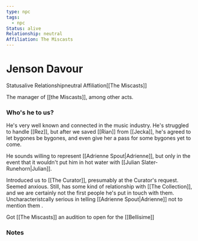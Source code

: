 ```yaml
---
type: npc
tags:
  - npc
Status: alive
Relationship: neutral
Affiliation: The Miscasts
---
```


# Jenson Davour
<span class="dataview inline-field"><span class="inline-field-key">Status</span><span class="inline-field-value">alive</span></span>
<span class="dataview inline-field"><span class="inline-field-key">Relationship</span><span class="inline-field-value">neutral</span></span>
<span class="dataview inline-field"><span class="inline-field-key">Affiliation</span><span class="inline-field-value">[[The Miscasts]]</span></span>

The manager of [[the Miscasts]], among other acts.

### Who's he to us? 
He's very well known and connected in the music industry. He's struggled to handle [[Rez]], but after we saved [[Rian]] from [[Jecka]], he's agreed to let bygones be bygones, and even give her a pass for some bygones yet to come. 

He sounds willing to represent [[Adrienne Spout|Adrienne]], but only in the event that it wouldn't put him in hot water with [[Julian Slater-Runehorn|Julian]]. 

Introduced us to [[The Curator]], presumably at the Curator's request. Seemed anxious. Still, has some kind of relationship with [[The Collection]], and we are certainly not the first people he's put in touch with them. Uncharacteristcally serious in telling [[Adrienne Spout|Adrienne]] not to mention them . 

Got [[The Miscasts]] an audition to open for the [[Bellisime]]

### Notes

